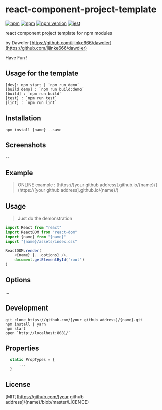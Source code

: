 # react-component-project-template
[![npm](https://img.shields.io/npm/dm/{name}.svg?style=flat-square)](https://www.npmjs.com/package/{name})
[![npm](https://img.shields.io/npm/l/{name}.svg?style=flat-square)](https://www.npmjs.com/package/{name})
[![npm version](https://img.shields.io/npm/v/{name}.svg?style=flat-square)](https://badge.fury.io/js/{name})
[![jest](https://facebook.github.io/jest/img/jest-badge.svg)](https://github.com/facebook/jest)

react component project template for npm modules

by Dawdler [https://github.com/lijinke666/dawdler](https://github.com/lijinke666/dawdler) <br/>

Have Fun ! 


## Usage for the template
```
[dev]: npm start | `npm run demo`
[build demo] : `npm run build:demo`
[build] : `npm run build`
[test] : `npm run test`
[lint] : `npm run lint`
```

## Installation
```
npm install {name} --save
```

## Screenshots
--


## Example
> ONLINE example :  [https://[your github address].github.io/{name}/](https://[your github address].github.io/{name}/)

## Usage
> Just do the demonstration

```jsx
import React from "react"
import ReactDOM from "react-dom"
import {name} from "{name}"
import "{name}/assets/index.css"

ReactDOM.render(
    <{name} {...options} />,
    document.getElementById('root')
)
```

## Options
...


## Development
```
git clone https://github.com/[your github address]/{name}.git
npm install | yarn 
npm start
open `http://localhost:8081/`
```

## Properties

```jsx
  static PropTypes = {
      ...
  }
```


## License
[MIT](https://github.com/[your github address]/{name}/blob/master/LICENCE)
